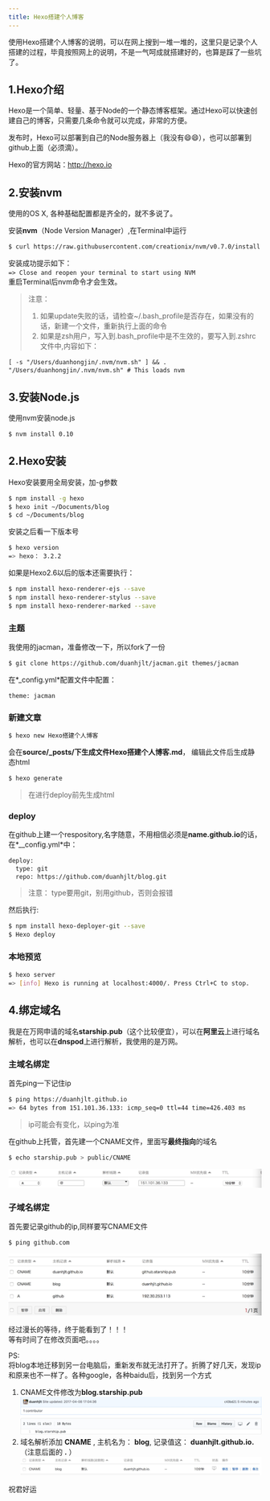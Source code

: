 ```yaml
---
title: Hexo搭建个人博客
---
```


使用Hexo搭建个人博客的说明，可以在网上搜到一堆一堆的，这里只是记录个人搭建的过程，毕竟按照网上的说明，不是一气呵成就搭建好的，也算是踩了一些坑了。  
## 1.Hexo介绍
Hexo是一个简单、轻量、基于Node的一个静态博客框架。通过Hexo可以快速创建自己的博客，只需要几条命令就可以完成，非常的方便。  

发布时，Hexo可以部署到自己的Node服务器上（我没有😄😄），也可以部署到github上面（必须滴）。

Hexo的官方网站：http://hexo.io
## 2.安装nvm
使用的OS X, 各种基础配置都是齐全的，就不多说了。

安装**nvm**（Node Version Manager）,在Terminal中运行  

```bash
$ curl https://raw.githubusercontent.com/creationix/nvm/v0.7.0/install.sh | sh
```

安装成功提示如下：  
`=> Close and reopen your terminal to start using NVM`  
重启Terminal后nvm命令才会生效。  
> 注意：  
> 1. 如果update失败的话，请检查~/.bash_profile是否存在，如果没有的话，新建一个文件，重新执行上面的命令  
> 2. 如果是zsh用户，写入到.bash_profile中是不生效的，要写入到.zshrc文件中,内容如下： 
>
``` zshrc
[ -s "/Users/duanhongjin/.nvm/nvm.sh" ] && . "/Users/duanhongjin/.nvm/nvm.sh" # This loads nvm
```

## 3.安装Node.js
使用nvm安装node.js  

```bash
$ nvm install 0.10
```

## 2.Hexo安装
Hexo安装要用全局安装，加-g参数  

```bash
$ npm install -g hexo
$ hexo init ~/Documents/blog
$ cd ~/Documents/blog
```
安装之后看一下版本号  

```bash
$ hexo version
=> hexo： 3.2.2
```
如果是Hexo2.6以后的版本还需要执行：

```bash
$ npm install hexo-renderer-ejs --save
$ npm install hexo-renderer-stylus --save
$ npm install hexo-renderer-marked --save
```
### 主题
我使用的jacman，准备修改一下，所以fork了一份 

```bash 
$ git clone https://github.com/duanhjlt/jacman.git themes/jacman
```
在*_config.yml*配置文件中配置：  

```
theme: jacman
```
### 新建文章

```bash
$ hexo new Hexo搭建个人博客
```
会在**source/_posts/**下生成文件**Hexo搭建个人博客.md**， 编辑此文件后生成静态html 

```bash  
$ hexo generate
```
> 在进行deploy前先生成html

### deploy
在github上建一个respository,名字随意，不用相信必须是**name.github.io**的话，在*__config.yml*中：

```config
deploy:
  type: git
  repo: https://github.com/duanhjlt/blog.git
```
> 注意： type要用git，别用github，否则会报错

然后执行:

```bash
$ npm install hexo-deployer-git --save
$ Hexo deploy
```
### 本地预览

```bash
$ hexo server  
=> [info] Hexo is running at localhost:4000/. Press Ctrl+C to stop.
```
## 4.绑定域名
我是在万网申请的域名**starship.pub**（这个比较便宜），可以在**阿里云**上进行域名解析，也可以在**dnspod**上进行解析，我使用的是万网。
### 主域名绑定
首先ping一下记住ip  

```bash
$ ping https://duanhjlt.github.io
=> 64 bytes from 151.101.36.133: icmp_seq=0 ttl=44 time=426.403 ms
```
> ip可能会有变化，以ping为准

在github上托管，首先建一个CNAME文件，里面写**最终指向**的域名

```bash
$ echo starship.pub > public/CNAME
```
![主域名](/images/20160730110501.jpeg)

### 子域名绑定
首先要记录github的ip,同样要写CNAME文件  

```bash
$ ping github.com
```
![子域名](/images/20160730110601.jpeg)

经过漫长的等待，终于能看到了！！！  
等有时间了在修改页面吧。。。。

PS:  
将blog本地迁移到另一台电脑后，重新发布就无法打开了。折腾了好几天，发现ip和原来也不一样了。各种google，各种baidu后，找到另一个方式

1. CNAME文件修改为**blog.starship.pub**
![CNAME](/images/20170408171301.jpeg)
2. 域名解析添加 **CNAME** , 主机名为： **blog**, 记录值这： **duanhjlt.github.io.**（注意后面的 **.** ）
![子域名](/images/20170408171302.jpeg)

祝君好运
